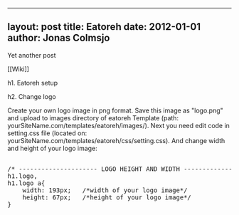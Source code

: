 
---
layout: post
title: Eatoreh
date: 2012-01-01
author: Jonas Colmsjo
---

Yet another post





[[Wiki]]

h1. Eatoreh setup




h2. Change logo


Create your own logo image in png format. Save this image as "logo.png" and upload to images directory of eatoreh Template (path: yourSiteName.com/templates/eatoreh/images/). Next you need edit code in setting.css file (located on: yourSiteName.com/templates/eatoreh/css/setting.css). And change width and height of your logo image:

<pre>			
/* --------------------- LOGO HEIGHT AND WIDTH -----------------*/
h1.logo,					
h1.logo a{
	width: 193px; 	/*width of your logo image*/
	height: 67px; 	/*height of your logo image*/
}
</pre>
